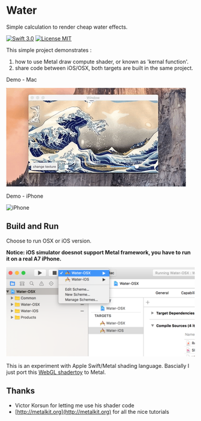 # Water

Simple calculation to render cheap water effects.

[![Swift 3.0](https://img.shields.io/badge/Swift-3.0-orange.svg?style=flat)](https://developer.apple.com/swift/) [![License MIT](https://img.shields.io/badge/License-MIT-blue.svg?style=flat)](https://github.com/Carthage/Carthage)

This simple project demonstrates :

1. how to use Metal draw compute shader, or known as 'kernal function'.
2. share code between iOS/OSX, both targets are built in the same project.



Demo - Mac

![Mac](mac.gif)

Demo - iPhone

![iPhone](iphone.gif)


## Build and Run

Choose to run OSX or iOS version.

**Notice: iOS simulator doesnot support Metal framework, you have to run it on a real A7 iPhone.**

![](run.png)


This is an experiment with Apple Swift/Metal shading language. Bascially I just port this [WebGL shadertoy](https://www.shadertoy.com/view/4slGRM) to Metal.

## Thanks


- Victor Korsun for letting me use his shader code 
- [http://metalkit.org](http://metalkit.org) for all the nice tutorials 